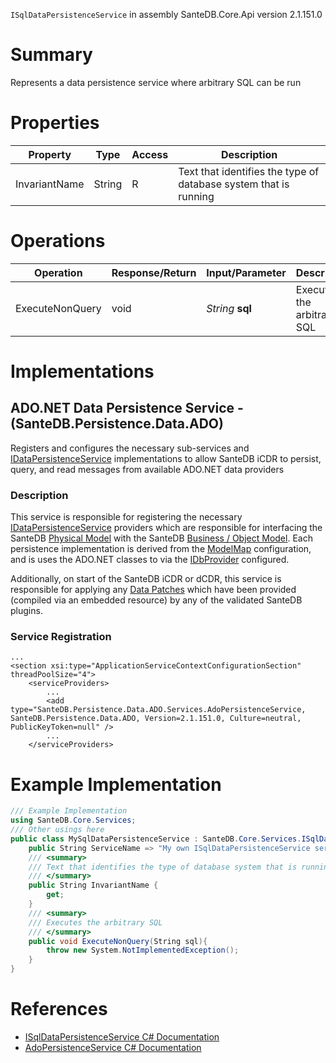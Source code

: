 `ISqlDataPersistenceService` in assembly SanteDB.Core.Api version 2.1.151.0

# Summary
Represents a data persistence service where arbitrary SQL can be run

# Properties

|Property|Type|Access|Description|
|-|-|-|-|
|InvariantName|String|R|Text that identifies the type of database system that is running|

# Operations

|Operation|Response/Return|Input/Parameter|Description|
|-|-|-|-|
|ExecuteNonQuery|void|*String* **sql**|Executes the arbitrary SQL|

# Implementations


## ADO.NET Data Persistence Service - (SanteDB.Persistence.Data.ADO)
Registers and configures the necessary sub-services and [IDataPersistenceService](http://santesuite.org/assets/doc/net/html/T_SanteDB_Core_Services_IDataPersistenceService.htm) implementations
            to allow SanteDB iCDR to persist, query, and read messages from available ADO.NET data providers
### Description
This service is responsible for registering the necessary [IDataPersistenceService](http://santesuite.org/assets/doc/net/html/T_SanteDB_Core_Services_IDataPersistenceService.htm) providers
            which are responsible for interfacing the SanteDB [Physical Model](https://help.santesuite.org/santedb/data-and-information-architecture/physical-model) 
            with the SanteDB [Business / Object Model](https://help.santesuite.org/santedb/data-and-information-architecture/conceptual-data-model). Each 
            persistence implementation is derived from the [ModelMap](http://santesuite.org/assets/doc/net/html/T_SanteDB_Core_Model_Map_ModelMap.htm) configuration, and is uses the ADO.NET classes to via the [IDbProvider](http://santesuite.org/assets/doc/net/html/T_SanteDB_OrmLite_Providers_IDbProvider.htm) configured.

Additionally, on start of the SanteDB iCDR or dCDR, this service is responsible for applying any [Data Patches](https://help.santesuite.org/developers/server-plugins/database-patching)
            which have been provided (compiled via an embedded resource) by any of the validated SanteDB plugins.

### Service Registration
```markup
...
<section xsi:type="ApplicationServiceContextConfigurationSection" threadPoolSize="4">
	<serviceProviders>
		...
		<add type="SanteDB.Persistence.Data.ADO.Services.AdoPersistenceService, SanteDB.Persistence.Data.ADO, Version=2.1.151.0, Culture=neutral, PublicKeyToken=null" />
		...
	</serviceProviders>
```
# Example Implementation
```csharp
/// Example Implementation
using SanteDB.Core.Services;
/// Other usings here
public class MySqlDataPersistenceService : SanteDB.Core.Services.ISqlDataPersistenceService { 
	public String ServiceName => "My own ISqlDataPersistenceService service";
	/// <summary>
	/// Text that identifies the type of database system that is running
	/// </summary>
	public String InvariantName {
		get;
	}
	/// <summary>
	/// Executes the arbitrary SQL
	/// </summary>
	public void ExecuteNonQuery(String sql){
		throw new System.NotImplementedException();
	}
}
```

# References

* [ISqlDataPersistenceService C# Documentation](http://santesuite.org/assets/doc/net/html/T_SanteDB_Core_Services_ISqlDataPersistenceService.htm)
* [AdoPersistenceService C# Documentation](http://santesuite.org/assets/doc/net/html/T_SanteDB_Persistence_Data_ADO_Services_AdoPersistenceService.htm)
